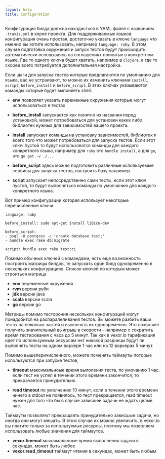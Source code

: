```yaml
---
layout: help
title: Configuration
---
```


Конфигурация билда должна находисться в YAML файле с названием ``.travis.yml`` в корне
проекта. Для поддерживаемых языков конфигурация очень простая, достаточно указать
в ключе ``language`` что именно вы хотите использовать, например ``language: ruby``.
В этом случае подготовка окружения и запуск тестов будут происходить автоматически
основываясь на соглашениях принятых в конкретном языке. Где то одного ключа будет хватать,
например в ``clojure``, а где то скорее всего потребуется дополнительная настройка.

Если шаги для запуска тестов которые предлагаются по умолчанию для языка, вас не
устраивают, то можно их изменить ключами ``install``, ``script``, ``before_install`` и
``before_script``. В этих ключах указываются команды которые будет выпоняеть shell.

* __env__ позволяет указать переменные окружения которые могут использоваться в
тестах

* __before_install__ запускается как понятно из названия перед установкой, может
потребоваться для установки каких либо библиотек нужных для зависимостей вашего проекта.

* __install__ запускает команды на установку зависимостей, библиотек и всего того что
может потребоваться для запуска тестов. Если этот ключ пустой то будут использоватся
команды для каждого конкретного языка, например для ``ruby`` это ``bundle install``, а для ``go``, это
``go get -v ./...``

* __before_script__ здесь можно подготовить различные используемые сервисы для
запуска тестов, настроить базу например.

* __script__ запускает непосредственно сами тесты, если этот ключ пустой, то будут
выполняться команды по умолчанию для каждого конкретного языка.

Вот пример конфигурации которая использует некоторые перечисленные ключи

    language: ruby

    before_install: sudo apt-get install libicu-dev

    before_script:
    - psql -U postgres -c 'create database test;'
    - bundle exec rake db:migrate

    script: bundle exec rake test:ci

Помимо обычных ключей с командами, есть еще возможность построить матрицы билдов,
те запускать один билд одновременно в нескольких конфигурациях. Список ключей по
которым может строиться матрица

* __env__ переменные окружения
* __rvm__ версии руби
* __jdk__ версии java
* __scala__ версии scala
* __go__ версии go

Матрицы помимо тесторония нескольких конфигураций могут понадобится на распаралеливания
тестов. Вы можете разбить ваши тесты на неколько частей и выполнять их одновременно.
Это позволяет получить значительный выигрыш в скорости - например с сократить время
тестирования с часа до 5 минут. Так как в vexor.io тарификация идет по используемым
ресурсам нет никакой раздницы будут ли выполнять тесты на одном воркере 1 час или на 12
воркерах 5 минут.

Помимо вышеперичисленного, можете поменять таймауты поторые используются при запуске тестов,

* __timeout__ максимальноые время выполения теста, по умочанию 1 час. если тест
не успел в течении этого времени закончится, то прекрачается принудительно.

* __read timeout__ по умолчанию 10 минут, если в течении этого времени ничего в
stdout не появилось, то тест прекращается, read timeout нужен для того что бы в
случае зависшей задачи не ждать целый час.

Таймауты позволяют прекращаять принудительно зависшые задачи, но иногда они могут мешать.
В этом случае их можно увеличить, в vexor.io вы платите только за используемые ресурсы,
поэтому мы позволяем использовать любые значения для таймаутов.

* __vexor.timeout__ максимальноые время выполнения задачи в секундах, может быть
любое
* __vexor.read_timeout__ таймаут чтения в секундах, может быть любым.

